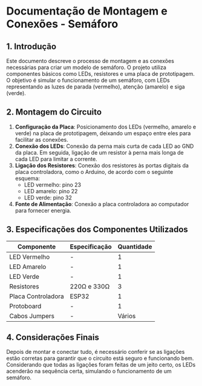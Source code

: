# Documentação de Montagem e Conexões - Semáforo

## 1. Introdução
Este documento descreve o processo de montagem e as conexões necessárias para criar um modelo de semáforo. O projeto utiliza componentes básicos como LEDs, resistores e uma placa de prototipagem. O objetivo é simular o funcionamento de um semáforo, com LEDs representando as luzes de parada (vermelho), atenção (amarelo) e siga (verde).

## 2. Montagem do Circuito
1. **Configuração da Placa**: Posicionamento dos LEDs (vermelho, amarelo e verde) na placa de prototipagem, deixando um espaço entre eles para facilitar as conexões.
2. **Conexão dos LEDs**: Conexão da perna mais curta de cada LED ao GND da placa. Em seguida, ligação de um resistor à perna mais longa de cada LED para limitar a corrente.
3. **Ligação dos Resistores**: Conexão dos resistores às portas digitais da placa controladora, como o Arduino, de acordo com o seguinte esquema:
   - LED vermelho: pino 23
   - LED amarelo: pino 22
   - LED verde: pino 32
4. **Fonte de Alimentação**: Conexão a placa controladora ao computador para fornecer energia.

## 3. Especificações dos Componentes Utilizados

| Componente         | Especificação                  | Quantidade |
|--------------------|--------------------------------|------------|
| LED Vermelho       | -                 | 1          |
| LED Amarelo        | -                 | 1          |
| LED Verde          | -                 | 1          |
| Resistores         | 220Ω e 330Ω                         | 3          |
| Placa Controladora | ESP32        | 1          |
| Protoboard         | -                              | 1          |
| Cabos Jumpers      | -                              | Vários     |

## 4. Considerações Finais
Depois de montar e conectar tudo, é necessário conferir se as ligações estão corretas para garantir que o circuito está seguro e funcionando bem. Considerando que todas as ligações foram feitas de um jeito certo, os LEDs acenderão na sequência certa, simulando o funcionamento de um semáforo.
